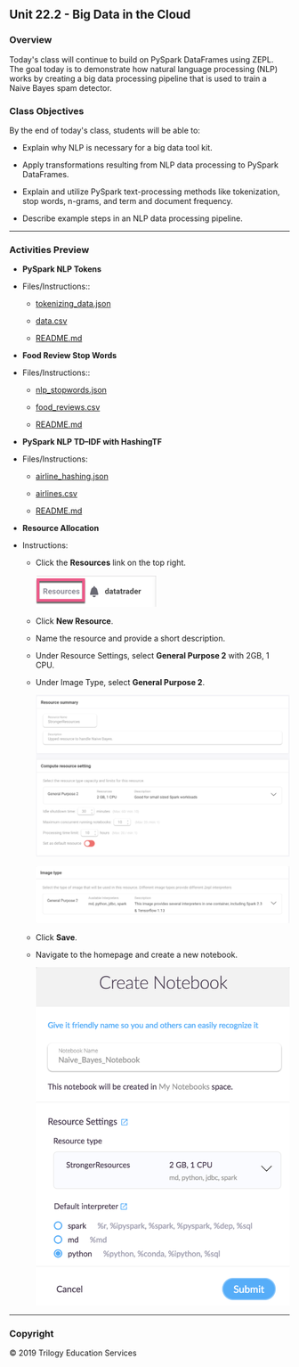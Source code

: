## Unit 22.2 - Big Data in the Cloud

### Overview

Today's class will continue to build on PySpark DataFrames using ZEPL. The goal today is to demonstrate how natural language processing (NLP) works by creating a big data processing pipeline that is used to train a Naive Bayes spam detector.

### Class Objectives

By the end of today's class, students will be able to:

* Explain why NLP is necessary for a big data tool kit.

* Apply transformations resulting from NLP data processing to PySpark DataFrames.

* Explain and utilize PySpark text-processing methods like tokenization, stop words, n-grams, and term and document frequency.

* Describe example steps in an NLP data processing pipeline.

- - -

### Activities Preview
* **PySpark NLP Tokens**
* Files/Instructions::

  * [tokenizing_data.json](Activities/03-Stu_Pyspark_NLP_Tokens/Unsolved/tokenizing_data.json)

  * [data.csv](Activities/03-Stu_Pyspark_NLP_Tokens/Resources/data.csv)

  * [README.md](Activities/03-Stu_Pyspark_NLP_Tokens/README.md)

* **Food Review Stop Words**
* Files/Instructions::

  * [nlp_stopwords.json](Activities/05-Stu_Pyspark_NLP_Stopwords/Unsolved/nlp_stopwords.json)

  * [food_reviews.csv](Activities/05-Stu_Pyspark_NLP_Stopwords/Resources/food_reviews.csv)

  * [README.md](Activities/05-Stu_Pyspark_NLP_Stopwords/README.md)

* **PySpark NLP TD–IDF with HashingTF**
* Files/Instructions:

  * [airline_hashing.json](Activities/07-Stu_Pyspark_NLP_HashingTF/Unsolved/airline_hashing.json)

  * [airlines.csv](Activities/07-Stu_Pyspark_NLP_HashingTF/Resources/airlines.csv)

  * [README.md](Activities/07-Stu_Pyspark_NLP_HashingTF/README.md)

* **Resource Allocation**
* Instructions:
  * Click the **Resources** link on the top right.

    ![drop down](Images/resource_link.png)

  * Click **New Resource**.

  * Name the resource and provide a short description.

  * Under Resource Settings, select **General Purpose 2** with 2GB, 1 CPU.

  * Under Image Type, select **General Purpose 2**.

    ![resource options](Images/resource_options.png)

    ![resource image](Images/resource_image.png)

  * Click **Save**.

  * Navigate to the homepage and create a new notebook.

    ![new resource](Images/new_resource.png)

- - -

### Copyright

© 2019 Trilogy Education Services
